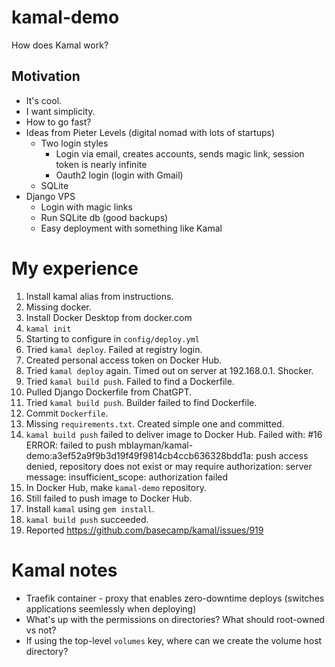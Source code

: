 # kamal-demo

How does Kamal work?

## Motivation

* It's cool.
* I want simplicity.
* How to go fast?
* Ideas from Pieter Levels (digital nomad with lots of startups)
  * Two login styles
    * Login via email, creates accounts, sends magic link,
      session token is nearly infinite
    * Oauth2 login (login with Gmail)
  * SQLite
* Django VPS
  * Login with magic links
  * Run SQLite db (good backups)
  * Easy deployment with something like Kamal

# My experience

1. Install kamal alias from instructions.
2. Missing docker.
3. Install Docker Desktop from docker.com
4. `kamal init`
5. Starting to configure in `config/deploy.yml`
6. Tried `kamal deploy`. Failed at registry login.
7. Created personal access token on Docker Hub.
8. Tried `kamal deploy` again. Timed out on server at 192.168.0.1. Shocker.
9. Tried `kamal build push`. Failed to find a Dockerfile.
10. Pulled Django Dockerfile from ChatGPT.
11. Tried `kamal build push`. Builder failed to find Dockerfile.
12. Commit `Dockerfile`.
13. Missing `requirements.txt`. Created simple one and committed.
14. `kamal build push` failed to deliver image to Docker Hub. Failed with: #16 ERROR: failed to push mblayman/kamal-demo:a3ef52a9f9b3d19f49f9814cb4ccb636328bdd1a: push access denied, repository does not exist or may require authorization: server message: insufficient_scope: authorization failed
15. In Docker Hub, make `kamal-demo` repository.
16. Still failed to push image to Docker Hub.
17. Install `kamal` using `gem install`.
18. `kamal build push` succeeded.
19. Reported https://github.com/basecamp/kamal/issues/919


# Kamal notes

* Traefik container - proxy that enables zero-downtime deploys
  (switches applications seemlessly when deploying)
* What's up with the permissions on directories? What should root-owned vs not?
* If using the top-level `volumes` key, where can we create the volume host directory?
